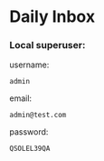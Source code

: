 # Daily Inbox

### Local superuser:

username:

```shell
admin
```

email:

```shell
admin@test.com
```

password:

```shell
QSOLEL39QA
```